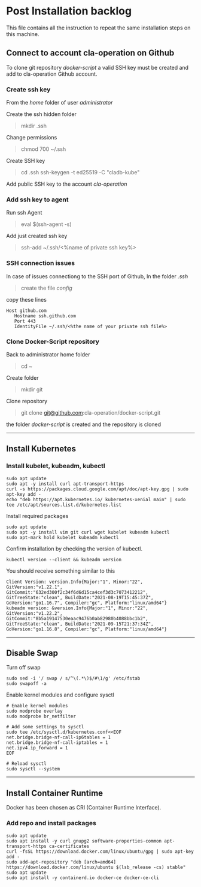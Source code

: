 # Post Installation backlog

This file contains all the instruction to repeat the same installation steps on this machine.


## Connect to account cla-operation on Github

To clone git repository _docker-script_ a valid SSH key must be created and add to cla-operation Github account.


### Create ssh key

From the _home_ folder of user _administrator_

Create the ssh hidden folder
> mkdir .ssh

Change permissions
> chmod 700 ~/.ssh

Create SSH key
> cd .ssh
> ssh-keygen -t ed25519 -C "cladb-kube"

Add public SSH key to the account _cla-operation_


### Add ssh key to agent

Run ssh Agent
> eval $(ssh-agent -s)

Add just created ssh key
> ssh-add ~/.ssh/<%name of private ssh key%>



### SSH connection issues

In case of issues connectiong to the SSH port of Github, In the folder _.ssh_ 
> create the file _config_

copy these lines

```
Host github.com
   Hostname ssh.github.com
   Port 443
   IdentityFile ~/.ssh/<%the name of your private ssh file%>
```

### Clone Docker-Script repository

Back to administrator home folder
> cd ~

Create folder
> mkdir git

Clone repository
> git clone git@github.com:cla-operation/docker-script.git

the folder _docker-script_ is created and the repository is cloned

---

## Install Kubernetes


### Install kubelet, kubeadm, kubectl

```
sudo apt update
sudo apt -y install curl apt-transport-https
curl -s https://packages.cloud.google.com/apt/doc/apt-key.gpg | sudo apt-key add -
echo "deb https://apt.kubernetes.io/ kubernetes-xenial main" | sudo tee /etc/apt/sources.list.d/kubernetes.list
```

Install required packages

```
sudo apt update
sudo apt -y install vim git curl wget kubelet kubeadm kubectl
sudo apt-mark hold kubelet kubeadm kubectl
```

Confirm installation by checking the version of kubectl.
```
kubectl version --client && kubeadm version
```

You should receive something similar to this
```
Client Version: version.Info{Major:"1", Minor:"22", GitVersion:"v1.22.1", GitCommit:"632ed300f2c34f6d6d15ca4cef3d3c7073412212", GitTreeState:"clean", BuildDate:"2021-08-19T15:45:37Z", GoVersion:"go1.16.7", Compiler:"gc", Platform:"linux/amd64"}
kubeadm version: &version.Info{Major:"1", Minor:"22", GitVersion:"v1.22.2", GitCommit:"8b5a19147530eaac9476b0ab82980b4088bbc1b2", GitTreeState:"clean", BuildDate:"2021-09-15T21:37:34Z", GoVersion:"go1.16.8", Compiler:"gc", Platform:"linux/amd64"}
```

---

## Disable Swap

Turn off swap

```
sudo sed -i '/ swap / s/^\(.*\)$/#\1/g' /etc/fstab
sudo swapoff -a
```

Enable kernel modules and configure sysctl


```
# Enable kernel modules
sudo modprobe overlay
sudo modprobe br_netfilter

# Add some settings to sysctl
sudo tee /etc/sysctl.d/kubernetes.conf<<EOF
net.bridge.bridge-nf-call-ip6tables = 1
net.bridge.bridge-nf-call-iptables = 1
net.ipv4.ip_forward = 1
EOF

# Reload sysctl
sudo sysctl --system
```

---


## Install Container Runtime

Docker has been chosen as CRI (Container Runtime Interface).

### Add repo and install packages

```
sudo apt update
sudo apt install -y curl gnupg2 software-properties-common apt-transport-https ca-certificates
curl -fsSL https://download.docker.com/linux/ubuntu/gpg | sudo apt-key add -
sudo add-apt-repository "deb [arch=amd64] https://download.docker.com/linux/ubuntu $(lsb_release -cs) stable"
sudo apt update
sudo apt install -y containerd.io docker-ce docker-ce-cli
```